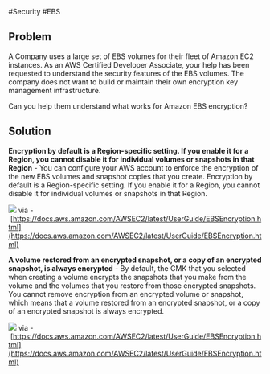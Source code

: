 #Security #EBS

## Problem

A Company uses a large set of EBS volumes for their fleet of Amazon EC2 instances. As an AWS Certified Developer Associate, your help has been requested to understand the security features of the EBS volumes. The company does not want to build or maintain their own encryption key management infrastructure.

Can you help them understand what works for Amazon EBS encryption?

## Solution

**Encryption by default is a Region-specific setting. If you enable it for a Region, you cannot disable it for individual volumes or snapshots in that Region** - You can configure your AWS account to enforce the encryption of the new EBS volumes and snapshot copies that you create. Encryption by default is a Region-specific setting. If you enable it for a Region, you cannot disable it for individual volumes or snapshots in that Region.

![](https://assets-pt.media.datacumulus.com/aws-dva-pt/assets/pt3-q23-i1.jpg) via - [https://docs.aws.amazon.com/AWSEC2/latest/UserGuide/EBSEncryption.html](https://docs.aws.amazon.com/AWSEC2/latest/UserGuide/EBSEncryption.html)

**A volume restored from an encrypted snapshot, or a copy of an encrypted snapshot, is always encrypted** - By default, the CMK that you selected when creating a volume encrypts the snapshots that you make from the volume and the volumes that you restore from those encrypted snapshots. You cannot remove encryption from an encrypted volume or snapshot, which means that a volume restored from an encrypted snapshot, or a copy of an encrypted snapshot is always encrypted.

![](https://assets-pt.media.datacumulus.com/aws-dva-pt/assets/pt3-q23-i2.jpg) via - [https://docs.aws.amazon.com/AWSEC2/latest/UserGuide/EBSEncryption.html](https://docs.aws.amazon.com/AWSEC2/latest/UserGuide/EBSEncryption.html)